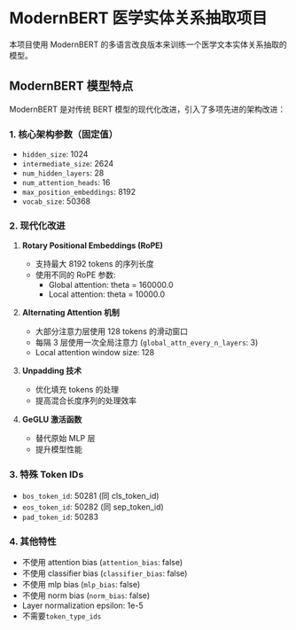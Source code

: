 # ModernBERT 医学实体关系抽取项目

本项目使用 ModernBERT 的多语言改良版本来训练一个医学文本实体关系抽取的模型。

## ModernBERT 模型特点

ModernBERT 是对传统 BERT 模型的现代化改进，引入了多项先进的架构改进：

### 1. 核心架构参数（固定值）
- `hidden_size`: 1024
- `intermediate_size`: 2624
- `num_hidden_layers`: 28
- `num_attention_heads`: 16
- `max_position_embeddings`: 8192
- `vocab_size`: 50368

### 2. 现代化改进
1. **Rotary Positional Embeddings (RoPE)**
   - 支持最大 8192 tokens 的序列长度
   - 使用不同的 RoPE 参数:
     - Global attention: theta = 160000.0
     - Local attention: theta = 10000.0

2. **Alternating Attention 机制**
   - 大部分注意力层使用 128 tokens 的滑动窗口
   - 每隔 3 层使用一次全局注意力 (`global_attn_every_n_layers`: 3)
   - Local attention window size: 128

3. **Unpadding 技术**
   - 优化填充 tokens 的处理
   - 提高混合长度序列的处理效率

4. **GeGLU 激活函数**
   - 替代原始 MLP 层
   - 提升模型性能

### 3. 特殊 Token IDs
- `bos_token_id`: 50281 (同 cls_token_id)
- `eos_token_id`: 50282 (同 sep_token_id)
- `pad_token_id`: 50283

### 4. 其他特性
- 不使用 attention bias (`attention_bias`: false)
- 不使用 classifier bias (`classifier_bias`: false)
- 不使用 mlp bias (`mlp_bias`: false)
- 不使用 norm bias (`norm_bias`: false)
- Layer normalization epsilon: 1e-5
- 不需要`token_type_ids`